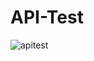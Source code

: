 # API-Test

![apitest](https://user-images.githubusercontent.com/99582724/159537875-4ea7b6c2-e717-46ad-a493-5529cbbb926e.png)
